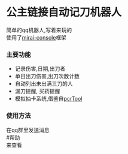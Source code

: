 # 公主链接自动记刀机器人

简单的qq机器人,写着来玩的  
使用了[mirai-console](https://github.com/mamoe/mirai-console)框架

### 主要功能
* 记录伤害,日期,出刀者
* 单日出刀伤害,出刀次数计数
* 自动列出未出满三刀的人
* 漏刀提醒, 买药提醒
* 模拟抽卡系统,借鉴自[pcrTool](https://github.com/sciuridae564/PcrTool)

### 使用方法
在qq群里发送消息  
\#帮助   
来查看